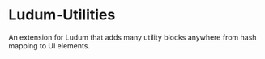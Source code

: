 # Ludum-Utilities
An extension for Ludum that adds many utility blocks anywhere from hash mapping to UI elements.

